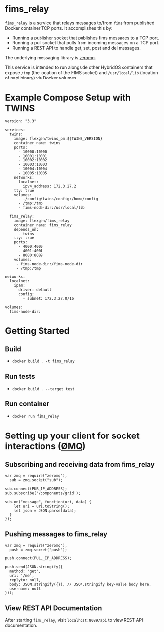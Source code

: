 # fims_relay
`fims_relay` is a service that relays messages to/from `fims` from published Docker container TCP ports.
It accomplishes this by:
- Running a publisher socket that publishes fims messages to a TCP port.
- Running a pull socket that pulls from incoming messages on a TCP port.
- Running a REST API to handle get, set, post and del messages.

The underlying messaging library is [zeromq](https://github.com/zeromq/zeromq.js).

This service is intended to run alongside other HybridOS containers that expose `/tmp` (the location of the FIMS socket) and `/usr/local/lib` (location of napi binary) via Docker volumes.

# Example Compose Setup with TWINS
```
version: "3.3"

services:
  twins:
    image: flexgen/twins_pm:${TWINS_VERSION}
    container_name: twins
    ports:
      - 10000:10000
      - 10001:10001
      - 10002:10002
      - 10003:10003
      - 10004:10004
      - 10005:10005
    networks:
      localnet:
        ipv4_address: 172.3.27.2
    tty: true
    volumes:
      - ./config/twins/config:/home/config
      - /tmp:/tmp
      - fims-node-dir:/usr/local/lib

  fims_relay:
    image: flexgen/fims_relay
    container_name: fims_relay
    depends_on:
      - twins
    tty: true
    ports:
      - 4000:4000
      - 4001:4001
      - 8080:8089
    volumes:
     - fims-node-dir:/fims-node-dir
     - /tmp:/tmp

networks:
  localnet:
    ipam:
      driver: default
      config:
        - subnet: 172.3.27.0/16

volumes:
  fims-node-dir:
```

# Getting Started
## Build
- `docker build . -t fims_relay`
## Run tests
- `docker build . --target test`
## Run container
- `docker run fims_relay`

# Setting up your client for socket interactions ([ØMQ](https://zeromq.org/get-started/))
## Subscribing and receiving data from fims_relay
```
var zmq = require("zeromq"),
  sub = zmq.socket("sub");

sub.connect(PUB_IP_ADDRESS);
sub.subscribe('/components/grid');

sub.on("message", function(uri, data) {
    let uri = uri.toString();
    let json = JSON.parse(data);
  }
});
```

## Pushing messages to fims_relay
```
var zmq = require("zeromq"),
  push = zmq.socket("push");

push.connect(PULL_IP_ADDRESS);

push.send(JSON.stringify({
  method: 'get',
  uri: '/me',
  replyto: null,
  body: JSON.stringify({}), // JSON.stringify key-value body here.
  username: null
}));
```

## View REST API Documentation 
After starting `fims_relay`, visit `localhost:8089/api` to view REST API documentation.

